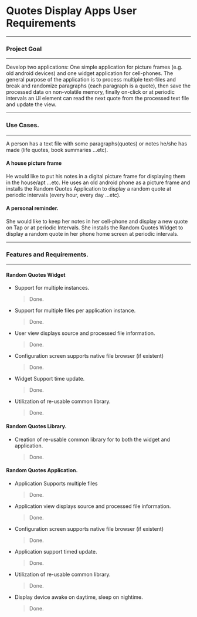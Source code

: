 Quotes Display Apps User Requirements
=====================================

----
### Project Goal
----
Develop two applications: One simple application for picture frames (e.g. 
old android devices) and one widget application for cell-phones. The 
general purpose of the application is to process multiple text-files and 
break and randomize paragraphs (each paragraph is a quote), then save the 
processed data on non-volatile memory, finally on-click or at periodic 
intervals an UI element can read the next quote from the processed text 
file and update the view.

----
### Use Cases.
----
A person has a text file with some paragraphs(quotes) or notes he/she has 
made (life quotes, book summaries ...etc).

#### A house picture frame
He would like to put his notes in a digital picture frame for displaying 
them in the house/apt ...etc. He uses an old android phone as a picture 
frame and installs the Random Quotes Application to display a random quote 
at periodic intervals (every hour, every day ...etc).

#### A personal reminder.
She would like to keep her notes in her cell-phone and display a new quote 
on Tap or at periodic Intervals. She installs the Random Quotes Widget to 
display a random quote in her phone home screen at periodic intervals. 

----
### Features and  Requirements.
----

#### Random Quotes Widget

* Support for multiple instances.
    > Done.

* Support for multiple files per application instance.
    > Done.

* User view displays source and processed file information.
    > Done.

* Configuration screen supports native file browser (if existent)
    > Done.

* Widget Support time update.
    > Done.

* Utilization of re-usable common library.
    > Done.

#### Random Quotes Library.

* Creation of re-usable common library for to both the widget and application.
    > Done.

#### Random Quotes Application.

* Application Supports multiple files
    > Done.

* Application view displays source and processed file information.
    > Done.

* Configuration screen supports native file browser (if existent)
    > Done.
    
* Application support timed update.
    > Done.

* Utilization of re-usable common library.
    > Done.
    
* Display device awake on daytime, sleep on nightime. 
    > Done.
